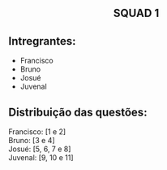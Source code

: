 <h2 align="center">SQUAD 1</h2>

## Intregrantes:
- Francisco
- Bruno
- Josué
- Juvenal

## Distribuição das questões:

Francisco: [1 e 2]  
Bruno: [3 e 4]  
Josué: [5, 6, 7 e 8]  
Juvenal: [9, 10 e 11]